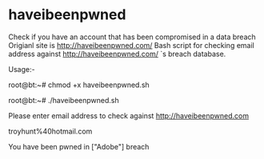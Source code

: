 haveibeenpwned
==============

Check if you have an account that has been compromised in a data breach Origianl site is http://haveibeenpwned.com/
Bash script for checking email address against http://haveibeenpwned.com/ `s breach database.


Usage:-

root@bt:~# chmod +x haveibeenpwned.sh 

root@bt:~# ./haveibeenpwned.sh 

Please enter email address to check against http://haveibeenpwned.com

troyhunt%40hotmail.com

You have been pwned in ["Adobe"] breach 
